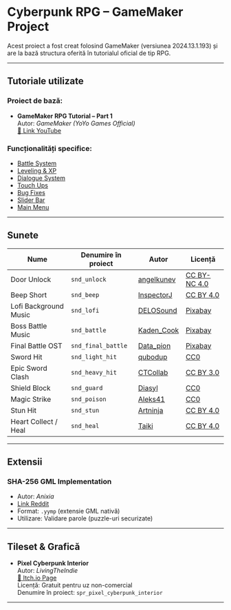 # Cyberpunk RPG – GameMaker Project

Acest proiect a fost creat folosind GameMaker (versiunea 2024.13.1.193) și are la bază structura oferită în tutorialul oficial de tip RPG.

---

## Tutoriale utilizate

### Proiect de bază:
- **GameMaker RPG Tutorial – Part 1**  
  Autor: *GameMaker (YoYo Games Official)*  
  [🔗 Link YouTube](https://youtu.be/1J5EydrnIPs)

### Funcționalități specifice:
- [Battle System](https://www.youtube.com/watch?v=NB6uYFmTzWU)
- [Leveling & XP](https://www.youtube.com/watch?v=HqmQAoPdZ2U)
- [Dialogue System](https://www.youtube.com/watch?v=wTJgnxJ6M-I)
- [Touch Ups](https://www.youtube.com/watch?v=CrRLlzHoW1M)
- [Bug Fixes](https://www.youtube.com/watch?v=2JDkTIk2OkI)
- [Slider Bar](https://www.youtube.com/watch?v=jjeGRgenqdo&ab_channel=Heartbeast)
- [Main Menu](https://www.youtube.com/watch?v=Us5GSddVedY&t=97s&ab_channel=GameMaker)

---

## Sunete

| Nume | Denumire în proiect | Autor | Licență |
|------|----------------------|--------|---------|
| Door Unlock | `snd_unlock` | [angelkunev](https://freesound.org/people/angelkunev/sounds/519065/) | [CC BY-NC 4.0](https://creativecommons.org/licenses/by-nc/4.0/) |
| Beep Short | `snd_beep` | [InspectorJ](https://freesound.org/people/InspectorJ/sounds/403008/) | [CC BY 4.0](https://creativecommons.org/licenses/by/4.0/) |
| Lofi Background Music | `snd_lofi` | [DELOSound](https://pixabay.com/music/beats-lofi-background-music-337568/) | [Pixabay](https://pixabay.com/service/license-summary/) |
| Boss Battle Music | `snd_battle` | [Kaden_Cook](https://pixabay.com/music/beats-boss-battle-music-285748/) | [Pixabay](https://pixabay.com/service/license-summary/) |
| Final Battle OST | `snd_final_battle` | [Data_pion](https://pixabay.com/music/upbeat-true-faces-ost-338391/) | [Pixabay](https://pixabay.com/service/license-summary/) |
| Sword Hit | `snd_light_hit` | [qubodup](https://freesound.org/people/qubodup/sounds/442769/) | [CC0](https://creativecommons.org/publicdomain/zero/1.0/) |
| Epic Sword Clash | `snd_heavy_hit` | [CTCollab](https://freesound.org/people/CTCollab/sounds/223612/) | [CC BY 3.0](https://creativecommons.org/licenses/by/3.0/) |
| Shield Block | `snd_guard` | [Diasyl](https://freesound.org/people/Diasyl/sounds/792354/) | [CC0](https://creativecommons.org/publicdomain/zero/1.0/) |
| Magic Strike | `snd_poison` | [Aleks41](https://freesound.org/people/Aleks41/sounds/406063/) | [CC0](https://creativecommons.org/publicdomain/zero/1.0/) |
| Stun Hit | `snd_stun` | [Artninja](https://freesound.org/people/Artninja/sounds/699990/) | [CC BY 4.0](https://creativecommons.org/licenses/by/4.0/) |
| Heart Collect / Heal | `snd_heal` | [Taiki](https://freesound.org/people/ReincarnatedEchoes/sounds/644306/) | [CC BY 4.0](https://creativecommons.org/licenses/by/4.0/) |

---

## Extensii

### SHA-256 GML Implementation
- Autor: *Anixia*
- [Link Reddit](https://www.reddit.com/r/gamemaker/comments/eween1/sha256_hashes_in_native_gml_gms2/)
- Format: `.yymp` (extensie GML nativă)
- Utilizare: Validare parole (puzzle-uri securizate)

---

## Tileset & Grafică

- **Pixel Cyberpunk Interior**  
  Autor: *LivingTheIndie*  
  [🔗 Itch.io Page](https://livingtheindie.itch.io/pixel-cyberpunk-interior)  
  Licență: Gratuit pentru uz non-comercial  
  Denumire în proiect: `spr_pixel_cyberpunk_interior`

---
